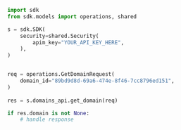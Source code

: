 <!-- Start SDK Example Usage -->
```python
import sdk
from sdk.models import operations, shared

s = sdk.SDK(
    security=shared.Security(
        apim_key="YOUR_API_KEY_HERE",
    ),
)


req = operations.GetDomainRequest(
    domain_id="89bd9d8d-69a6-474e-8f46-7cc8796ed151",
)
    
res = s.domains_api.get_domain(req)

if res.domain is not None:
    # handle response
```
<!-- End SDK Example Usage -->